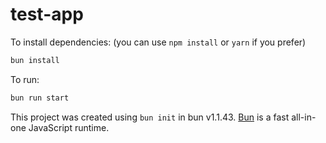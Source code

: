 # test-app

To install dependencies: (you can use `npm install` or `yarn` if you prefer)

```bash
bun install
```

To run:

```bash
bun run start
```

This project was created using `bun init` in bun v1.1.43. [Bun](https://bun.sh) is a fast all-in-one JavaScript runtime.
